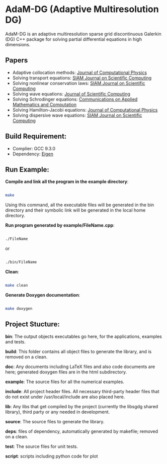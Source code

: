 # AdaM-DG (Adaptive Multiresolution DG)

AdaM-DG is an adaptive multiresolution sparse grid discontinuous Galerkin (DG) C++ package for solving partial differential equations in high dimensions.

  

## Papers

- Adaptive collocation methods: [Journal of Computational Physics](https://www.sciencedirect.com/science/article/pii/S0021999120305441?casa_token=Ib2O7Vuzp8MAAAAA:RawDMxMtMpXpk5pjeTQaG8VDYXU6DvckElJQ46v__IkbcV5AA9dOYdnuGOYzZCZrmhUg5Ssq)
- Solving transport equations: [SIAM Journal on Scientific Computing](https://epubs.siam.org/doi/abs/10.1137/16M1083190)
- Solving nonlinear conservation laws: [SIAM Journal on Scientific Computing](https://epubs.siam.org/doi/abs/10.1137/19M126565X)
- Solving wave equations: [Journal of Scientific Computing](https://link.springer.com/article/10.1007%2Fs10915-020-01322-w)
- Solving Schrodinger equations: [Communications on Applied Mathematics and Computation](https://arxiv.org/abs/2007.01471)
- Solving Hamilton-Jacobi equations: [Journal of Computational Physics](https://www.sciencedirect.com/science/article/pii/S0021999121001893?casa_token=sfPahS9dYUoAAAAA:DyyGlYCXfk-vMLuM1ncw4zWu9_tK2mvsOFWKkAW1psON4IBKNZ4YXedpybM2hd3y7lk3oGkF)
- Solving dispersive wave equations: [SIAM Journal on Scientific Computing](https://epubs.siam.org/doi/10.1137/21M1411391)



## Build Requirement:

- Complier: GCC 9.3.0
- Dependency: [Eigen](https://eigen.tuxfamily.org/index.php?title=Main_Page)
  

## Run Example:

  

**Compile and link all the program in the example directory**:

  

```sh

make

```

Using this command, all the executable files will be generated in the bin directory and their symbolic link will be generated in the local home directory.

  

**Run program generated by example/FileName.cpp**:

  

```sh

./FileName

```

or

```sh

./bin/FileName

```

  

**Clean**:

  

```sh

make clean

```

  

**Generate Doxygen documentation**:

```sh

make doxygen

```

  

## Project Stucture:

  

**bin**: The output objects executables go here, for the applications, examples and tests.

  

**build**: This folder contains all object files to generate the library, and is removed on a clean.

  

**doc**: Any documents including LaTeX files and also code documents are here; generated doxygen files are in the html subdirectory.

  

**example**: The source files for all the numerical examples.

  

**include**: All project header files. All necessary third-party header files that do not exist under /usr/local/include are also placed here.

  

**lib**: Any libs that get compiled by the project (currently the libsgdg shared library), third party or any needed in development.

  

**source**: The source files to generate the library.

  

**deps**: files of dependency, automatically generated by makefile; removed on a clean.

  

**test**: The source files for unit tests.

  

**script**: scripts including python code for plot

